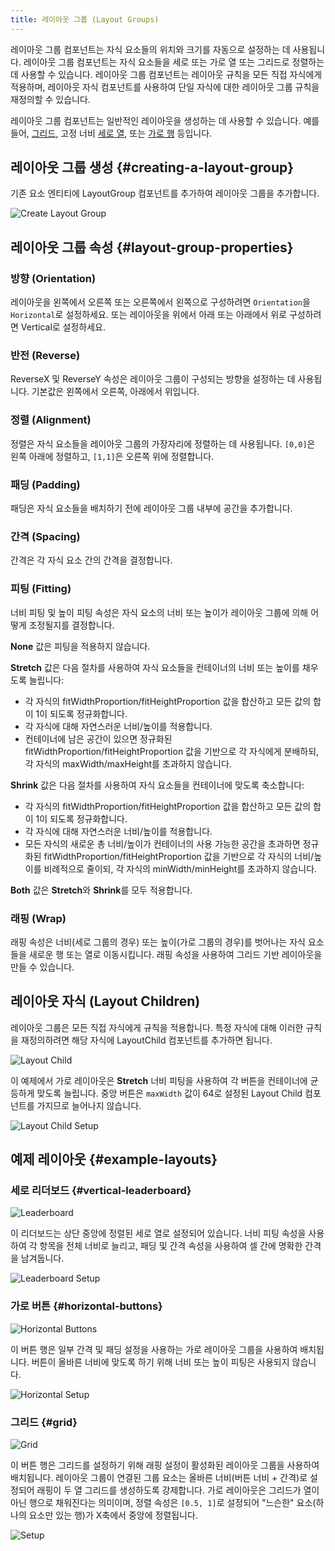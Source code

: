 ```yaml
---
title: 레이아웃 그룹 (Layout Groups)
---
```


레이아웃 그룹 컴포넌트는 자식 요소들의 위치와 크기를 자동으로 설정하는 데 사용됩니다. 레이아웃 그룹 컴포넌트는 자식 요소들을 세로 또는 가로 열 또는 그리드로 정렬하는 데 사용할 수 있습니다. 레이아웃 그룹 컴포넌트는 레이아웃 규칙을 모든 직접 자식에게 적용하며, 레이아웃 자식 컴포넌트를 사용하여 단일 자식에 대한 레이아웃 그룹 규칙을 재정의할 수 있습니다.

레이아웃 그룹 컴포넌트는 일반적인 레이아웃을 생성하는 데 사용할 수 있습니다. 예를 들어, [그리드][10], 고정 너비 [세로 열][11], 또는 [가로 행][12] 등입니다.

## 레이아웃 그룹 생성 {#creating-a-layout-group}

기존 요소 엔티티에 LayoutGroup 컴포넌트를 추가하여 레이아웃 그룹을 추가합니다.

![Create Layout Group](/img/user-manual/user-interface/layout-groups/create-layout-group.jpg)

## 레이아웃 그룹 속성 {#layout-group-properties}

### 방향 (Orientation)

레이아웃을 왼쪽에서 오른쪽 또는 오른쪽에서 왼쪽으로 구성하려면 `Orientation`을 `Horizontal`로 설정하세요. 또는 레이아웃을 위에서 아래 또는 아래에서 위로 구성하려면 Vertical로 설정하세요.

### 반전 (Reverse)

ReverseX 및 ReverseY 속성은 레이아웃 그룹이 구성되는 방향을 설정하는 데 사용됩니다. 기본값은 왼쪽에서 오른쪽, 아래에서 위입니다.

### 정렬 (Alignment)

정렬은 자식 요소들을 레이아웃 그룹의 가장자리에 정렬하는 데 사용됩니다. `[0,0]`은 왼쪽 아래에 정렬하고, `[1,1]`은 오른쪽 위에 정렬합니다.

### 패딩 (Padding)

패딩은 자식 요소들을 배치하기 전에 레이아웃 그룹 내부에 공간을 추가합니다.

### 간격 (Spacing)

간격은 각 자식 요소 간의 간격을 결정합니다.

### 피팅 (Fitting)

너비 피팅 및 높이 피팅 속성은 자식 요소의 너비 또는 높이가 레이아웃 그룹에 의해 어떻게 조정될지를 결정합니다.

**None** 값은 피팅을 적용하지 않습니다.

**Stretch** 값은 다음 절차를 사용하여 자식 요소들을 컨테이너의 너비 또는 높이를 채우도록 늘립니다:

- 각 자식의 fitWidthProportion/fitHeightProportion 값을 합산하고 모든 값의 합이 1이 되도록 정규화합니다.
- 각 자식에 대해 자연스러운 너비/높이를 적용합니다.
- 컨테이너에 남은 공간이 있으면 정규화된 fitWidthProportion/fitHeightProportion 값을 기반으로 각 자식에게 분배하되, 각 자식의 maxWidth/maxHeight를 초과하지 않습니다.

**Shrink** 값은 다음 절차를 사용하여 자식 요소들을 컨테이너에 맞도록 축소합니다:

- 각 자식의 fitWidthProportion/fitHeightProportion 값을 합산하고 모든 값의 합이 1이 되도록 정규화합니다.
- 각 자식에 대해 자연스러운 너비/높이를 적용합니다.
- 모든 자식의 새로운 총 너비/높이가 컨테이너의 사용 가능한 공간을 초과하면 정규화된 fitWidthProportion/fitHeightProportion 값을 기반으로 각 자식의 너비/높이를 비례적으로 줄이되, 각 자식의 minWidth/minHeight를 초과하지 않습니다.

**Both** 값은 **Stretch**와 **Shrink**를 모두 적용합니다.

### 래핑 (Wrap)

래핑 속성은 너비(세로 그룹의 경우) 또는 높이(가로 그룹의 경우)를 벗어나는 자식 요소들을 새로운 행 또는 열로 이동시킵니다. 래핑 속성을 사용하여 그리드 기반 레이아웃을 만들 수 있습니다.

## 레이아웃 자식 (Layout Children)

레이아웃 그룹은 모든 직접 자식에게 규칙을 적용합니다. 특정 자식에 대해 이러한 규칙을 재정의하려면 해당 자식에 LayoutChild 컴포넌트를 추가하면 됩니다.

![Layout Child](/img/user-manual/user-interface/layout-groups/layout-child-max-width.jpg)

이 예제에서 가로 레이아웃은 **Stretch** 너비 피팅을 사용하여 각 버튼을 컨테이너에 균등하게 맞도록 늘립니다. 중앙 버튼은 `maxWidth` 값이 64로 설정된 Layout Child 컴포넌트를 가지므로 늘어나지 않습니다.

![Layout Child Setup](/img/user-manual/user-interface/layout-groups/layout-child-setup.jpg)

## 예제 레이아웃 {#example-layouts}

### 세로 리더보드 {#vertical-leaderboard}

![Leaderboard](/img/user-manual/user-interface/layout-groups/leaderboard.jpg)

이 리더보드는 상단 중앙에 정렬된 세로 열로 설정되어 있습니다. 너비 피팅 속성을 사용하여 각 항목을 전체 너비로 늘리고, 패딩 및 간격 속성을 사용하여 셀 간에 명확한 간격을 남겨둡니다.

![Leaderboard Setup](/img/user-manual/user-interface/layout-groups/leaderboard-setup.jpg)

### 가로 버튼 {#horizontal-buttons}

![Horizontal Buttons](/img/user-manual/user-interface/layout-groups/horizontal-layout.jpg)

이 버튼 행은 일부 간격 및 패딩 설정을 사용하는 가로 레이아웃 그룹을 사용하여 배치됩니다. 버튼이 올바른 너비에 맞도록 하기 위해 너비 또는 높이 피팅은 사용되지 않습니다.

![Horizontal Setup](/img/user-manual/user-interface/layout-groups/horizontal-setup.jpg)

### 그리드 {#grid}

![Grid](/img/user-manual/user-interface/layout-groups/grid-layout.jpg)

이 버튼 행은 그리드를 설정하기 위해 래핑 설정이 활성화된 레이아웃 그룹을 사용하여 배치됩니다. 레이아웃 그룹이 연결된 그룹 요소는 올바른 너비(버튼 너비 + 간격)로 설정되어 래핑이 두 열 그리드를 생성하도록 강제합니다. 가로 레이아웃은 그리드가 열이 아닌 행으로 채워진다는 의미이며, 정렬 속성은 `[0.5, 1]`로 설정되어 "느슨한" 요소(하나의 요소만 있는 행)가 X축에서 중앙에 정렬됩니다.

![Setup](/img/user-manual/user-interface/layout-groups/grid-setup.jpg)

[10]: /user-manual/user-interface/layout-groups#grid
[11]: /user-manual/user-interface/layout-groups#vertical-leaderboard
[12]: /user-manual/user-interface/layout-groups#horizontal-buttons
